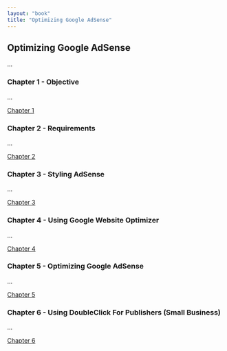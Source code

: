 ```yaml
---
layout: "book"
title: "Optimizing Google AdSense"
---
```

## Optimizing Google AdSense

...

### Chapter 1 - Objective
...

[Chapter 1](/dfpadsenseoptimiser/book/chapter-1-objective "Chapter 1 - Objective")


### Chapter 2 - Requirements
...

[Chapter 2](/dfpadsenseoptimiser/book/chapter-2-requirements "Chapter 2 - Requirements")


### Chapter 3 - Styling AdSense
...

[Chapter 3](/dfpadsenseoptimiser/book/chapter-3-styling-google-adsense "Chapter 3 - Styling AdSense")


### Chapter 4 - Using Google Website Optimizer
...

[Chapter 4](/dfpadsenseoptimiser/book/chapter-4-using-google-website-optimizer "Chapter 4 - Using Google Website Optimizer")


### Chapter 5 - Optimizing Google AdSense
...

[Chapter 5](/dfpadsenseoptimiser/book/chapter-5-optimizing-google-adsense "Chapter 5 - Optimizing Google AdSense")


### Chapter 6 - Using DoubleClick For Publishers (Small Business)
...

[Chapter 6](/dfpadsenseoptimiser/book/chapter-6-using-dfp-doubleclick-for-publishers-small-business "Chapter 6 - Using DoubleClick For Publishers (Small Business)")
